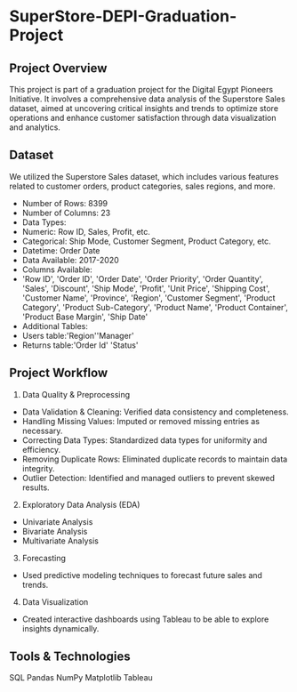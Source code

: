 # SuperStore-DEPI-Graduation-Project

## Project Overview
This project is part of a graduation project for the Digital Egypt Pioneers Initiative. It involves a comprehensive data analysis of the Superstore Sales dataset, aimed at uncovering critical insights and trends to optimize store operations and enhance customer satisfaction through data visualization and analytics.

## Dataset
We utilized the Superstore Sales dataset, which includes various features related to customer orders, product categories, sales regions, and more.
- Number of Rows: 8399
- Number of Columns: 23
- Data Types:
 - Numeric: Row ID, Sales, Profit, etc.
 - Categorical: Ship Mode, Customer Segment, Product Category, etc.
 - Datetime: Order Date
- Data Available: 2017-2020
- Columns Available:
 - 'Row ID', 'Order ID', 'Order Date', 'Order Priority', 'Order Quantity', 'Sales', 'Discount', 'Ship Mode', 'Profit', 'Unit Price', 'Shipping Cost', 'Customer Name', 'Province', 'Region', 'Customer Segment', 'Product Category', 'Product Sub-Category', 'Product Name', 'Product Container', 'Product Base Margin', 'Ship Date'
- Additional Tables:
 - Users table:'Region''Manager'
 - Returns table:'Order Id' 'Status'

 ## Project Workflow
 
1. Data Quality & Preprocessing
 - Data Validation & Cleaning: Verified data consistency and completeness.
 - Handling Missing Values: Imputed or removed missing entries as necessary.
 - Correcting Data Types: Standardized data types for uniformity and efficiency.
 - Removing Duplicate Rows: Eliminated duplicate records to maintain data integrity.
 - Outlier Detection: Identified and managed outliers to prevent skewed results.

2. Exploratory Data Analysis (EDA)
 - Univariate Analysis
 - Bivariate Analysis
 - Multivariate Analysis

3. Forecasting
 - Used predictive modeling techniques to forecast future sales and trends.

4. Data Visualization
 - Created interactive dashboards using Tableau to be able to explore insights dynamically.

## Tools & Technologies
SQL
Pandas
NumPy
Matplotlib
Tableau

